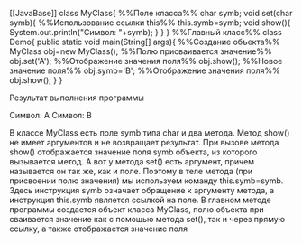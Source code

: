 [[JavaBase]]
class MyClass{
%%Поле класса%%
	char symb;
	void set(char symb){
%%Использование ссылки this%%
		this.symb=symb;
		void show(){
			System.out.println("Символ: "+symb);
		}
	}
}
%%Главный класс%%
class Demo{
	public static void main(String[] args){
%%Создание объекта%%
		MyClass obj=new MyClass();
%%Полю присваивается значение%%
		obj.set('A');
%%Отображение значения поля%%
		obj.show();
%%Новое значение поля%%
		obj.symb='B';
%%Отображение значения поля%%
		obj.show();
	}
}

Результат выполнения программы

Символ: A
Символ: B

В классе MyClass есть поле symb типа char и два метода. Метод show() не имеет
аргументов и не возвращает результат. При вызове метода show() отображается
значение поля symb объекта, из которого вызывается метод. А вот у метода set()
есть аргумент, причем называется он так же, как и поле. Поэтому в теле метода
(при присвоении полю значения) мы используем команду this.symb=symb. Здесь инструкция symb означает обращение к аргументу метода, а инструкция this.symb
является ссылкой на поле.
В главном методе программы создается объект класса MyClass, полю объекта при-
сваивается значение как с помощью метода set(), так и через прямую ссылку,
а также отображается значение поля